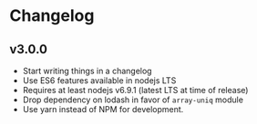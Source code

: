 # Changelog

## v3.0.0
* Start writing things in a changelog
* Use ES6 features available in nodejs LTS
* Requires at least nodejs v6.9.1 (latest LTS at time of release)
* Drop dependency on lodash in favor of `array-uniq` module
* Use yarn instead of NPM for development.
